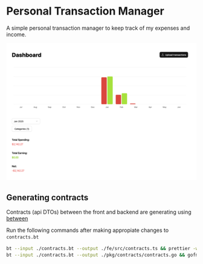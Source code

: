 # Personal Transaction Manager

A simple personal transaction manager to keep track of my expenses and income.

![dashboard](dashboard.png)


## Generating contracts

Contracts (api DTOs) between the front and backend are generating using [between]("https://github.com/brahms116/between")

Run the following commands after making appropiate changes to `contracts.bt`

```bash
bt --input ./contracts.bt --output ./fe/src/contracts.ts && prettier -w ./fe/src/contracts.ts
bt --input ./contracts.bt --output ./pkg/contracts/contracts.go && gofmt -w ./pkg/contracts/contracts.go
```
